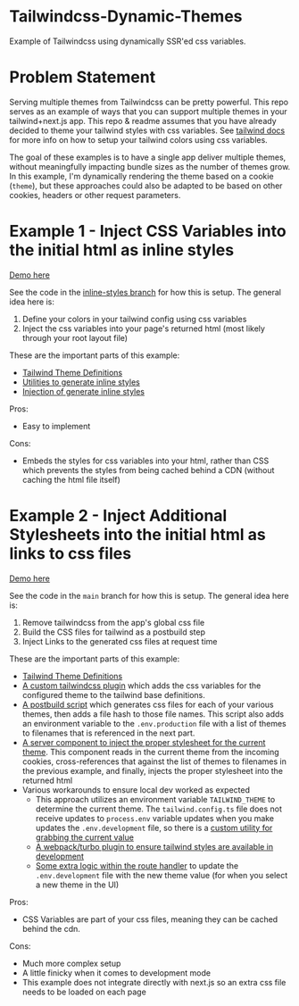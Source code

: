 # Tailwindcss-Dynamic-Themes
Example of Tailwindcss using dynamically SSR'ed css variables.

# Problem Statement

Serving multiple themes from Tailwindcss can be pretty powerful. This repo serves as an example of ways that you can support multiple themes in your tailwind+next.js app. This repo & readme assumes that you have already decided to theme your tailwind styles with css variables. See [tailwind docs](https://tailwindcss.com/docs/customizing-colors#using-css-variables) for more info on how to setup your tailwind colors using css variables. 

The goal of these examples is to have a single app deliver multiple themes, without meaningfully impacting bundle sizes as the number of themes grow. In this example, I'm dynamically rendering the theme based on a cookie (`theme`), but these approaches could also be adapted to be based on other cookies, headers or other request parameters. 


# Example 1 - Inject CSS Variables into the initial html as inline styles

[Demo here](https://tailwindcss-dynamic-themes-git-inli-af239a-willwill96s-projects.vercel.app?_vercel_share=Rtke76sSnbtKT0ZLMKcIbvBp5pN7Mtmc)

See the code in the [inline-styles branch](https://github.com/willwill96/Tailwindcss-Dynamic-Themes/tree/inline-styles) for how this is setup. The general idea here is:

1. Define your colors in your tailwind config using css variables
2. Inject the css variables into your page's returned html (most likely through your root layout file)

These are the important parts of this example:

- [Tailwind Theme Definitions](https://github.com/willwill96/Tailwindcss-Dynamic-Themes/blob/inline-styles/src/tailwind/themes.ts)
- [Utilities to generate inline styles](https://github.com/willwill96/Tailwindcss-Dynamic-Themes/blob/inline-styles/src/tailwind/generate-inline-css-vars.ts)
- [Injection of generate inline styles](https://github.com/willwill96/Tailwindcss-Dynamic-Themes/blob/inline-styles/src/app/layout.tsx#L24)

Pros:

- Easy to implement

Cons:

- Embeds the styles for css variables into your html, rather than CSS which prevents the styles from being cached behind a CDN (without caching the html file itself)


# Example 2 - Inject Additional Stylesheets into the initial html as links to css files

[Demo here](https://tailwindcss-dynamic-themes.vercel.app/)

See the code in the `main` branch for how this is setup. The general idea here is:

1. Remove tailwindcss from the app's global css file
2. Build the CSS files for tailwind as a postbuild step
3. Inject Links to the generated css files at request time

These are the important parts of this example:

- [Tailwind Theme Definitions](./src/tailwind/themes.ts)
- [A custom tailwindcss plugin](./src/tailwind/dynamic-theme-plugin.ts) which adds the css variables for the configured theme to the tailwind base definitions.
- [A postbuild script](./create-tailwind-theme-files.ts) which generates css files for each of your various themes, then adds a file hash to those file names. This script also adds an environment variable to the `.env.production` file with a list of themes to filenames that is referenced in the next part.
- [A server component to inject the proper stylesheet for the current theme](./src/components/ProductionStyleImporter.tsx). This component reads in the current theme from the incoming cookies, cross-references that against the list of themes to filenames in the previous example, and finally, injects the proper stylesheet into the returned html
- Various workarounds to ensure local dev worked as expected
    - This approach utilizes an environment variable `TAILWIND_THEME` to determine the current theme. The `tailwind.config.ts` file does not receive updates to `process.env` variable updates when you make updates the `.env.development` file, so there is a [custom utility for grabbing the current value](./src/tailwind/get-local-theme.ts)
    - [A webpack/turbo plugin to ensure tailwind styles are available in development](./next.config.ts)
    - [Some extra logic within the route handler](./src/app/switch-themes/route.ts) to update the `.env.development` file with the new theme value (for when you select a new theme in the UI)



Pros:

- CSS Variables are part of your css files, meaning they can be cached behind the cdn.

Cons:

- Much more complex setup
- A little finicky when it comes to development mode
- This example does not integrate directly with next.js so an extra css file needs to be loaded on each page